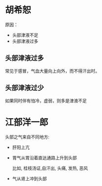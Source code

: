 # 胡希恕

原因：

- 头部津液不足
- 头部津液过多

## 头部津液过多

常见于感冒，气血大量向上向外，而不得汗出时。

## 头部津液过少

如果同时伴有怕冷，虚弱，则多是津液不足

# 江部洋一郎
头部之气来自不同地方:

- 肝阳上亢
- 胃气从胃沿着直达通路上升到头部
    
    比如, 桂枝汤证,自汗出, 头痛, 发热, 恶风

- 气从肾上冲到头部

#


